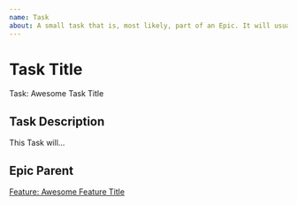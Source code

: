 ```yaml
---
name: Task
about: A small task that is, most likely, part of an Epic. It will usually be labeled as `good first issue`.
---
```


<!-- Issue title should mirror the Task Title. -->

# Task Title

Task: Awesome Task Title

## Task Description

This Task will...

## Epic Parent

<!-- The link below should link to its Epic Parent. -->

[Feature: Awesome Feature Title](https://github.com/SathvikPN/beginners-area/issues/2)
